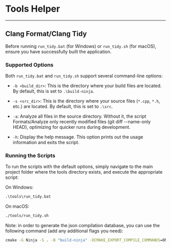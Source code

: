 # Tools Helper

---

## Clang Format/Clang Tidy

Before running `run_tidy.bat` (for Windows) or `run_tidy.sh` (for macOS), ensure you have successfully built the application.

### Supported Options

Both `run_tidy.bat` and `run_tidy.sh` support several command-line options:

- `-b <build_dir>`:  This is the directory where your build files are located. By default, this is set to `.\build-ninja`.

- `-s <src_dir>`: This is the directory where your source files (`*.cpp`, `*.h`, etc.) are located. By default, this is set to `.\src`.

- `-a`: Analyze all files in the source directory. Without it, the script Formats/Analyze only recently modified files (git diff --name-only HEAD), optimizing for quicker runs during development.

- `-h`: Display the help message. This option prints out the usage information and exits the script.

### Running the Scripts

To run the scripts with the default options, simply navigate to the main project folder where the tools directory exists, and execute the appropriate script:

On Windows:

```cmd
.\tools\run_tidy.bat
```

On macOS:

```sh
./tools/run_tidy.sh
```

Note:
in order to generate the json compilation database, you can use the following command (add any additional flags you need):
```cmd
cmake -G Ninja -S . -B "build-ninja" -DCMAKE_EXPORT_COMPILE_COMMANDS=ON
```
